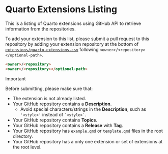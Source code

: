 # Quarto Extensions Listing

This is a listing of Quarto extensions using GitHub API to retrieve information from the repositories.

To add your extension to this list, please submit a pull request to this repository by adding your extension repository at the bottom of [`extensions/quarto-extensions.csv`](https://github.com/mcanouil/quarto-extensions/edit/main/extensions/quarto-extensions.csv) following `<owner>/<repository></optional-path>`.

```md
<owner>/<repository>
<owner>/<repository></optional-path>
```

> [!IMPORTANT]
> Before submitting, please make sure that:
>
> - The extension is not already listed.
> - Your GitHub repository contains a **Description**.
>   - Avoid special characters/strings in the **Description**, such as `'<style>'` instead of `` `<style>` ``.
> - Your GitHub repository contains **Topics**.
> - Your GitHub repository contains a **Release** with **Tag**.
> - Your GitHub repository has `example.qmd` or `template.qmd` files in the root directory.
> - Your GitHub repository has a only one extension or set of extensions at the root level.
